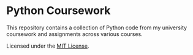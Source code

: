 # Python Coursework

This repository contains a collection of Python code from my university coursework and assignments across various courses.

Licensed under the [MIT License](LICENSE).
